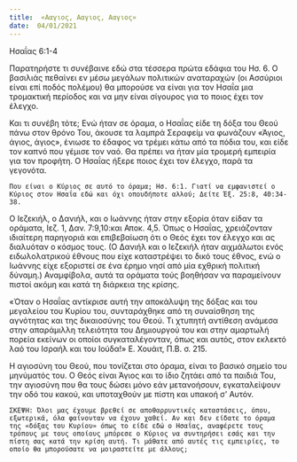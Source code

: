 ```yaml
---
title:  «Ααγιος, Ααγιος, Ααγιος»
date:  04/01/2021
---
```


Ησαΐας 6:1-4

Παρατηρήστε τι συνέβαινε εδώ στα τέσσερα πρώτα εδάφια του Ησ. 6. Ο βασιλιάς πεθαίνει εν μέσω μεγάλων πολιτικών αναταραχών (οι Ασσύριοι είναι επί ποδός πολέμου) θα μπορούσε να είναι για τον Ησαΐα μια τρομακτική περίοδος και να μην είναι σίγουρος για το ποιος έχει τον έλεγχο.

Και τι συνέβη τότε; Ενώ ήταν σε όραμα, ο Ησαΐας είδε τη δόξα του Θεού πάνω στον θρόνο Του, άκουσε τα λαμπρά Σεραφείμ να φωνάζουν «Άγιος, άγιος, άγιος», ένιωσε το έδαφος να τρέμει κάτω από τα πόδια του, και είδε τον καπνό που γέμισε τον ναό. Θα πρέπει να ήταν μία τρομερή εμπειρία για τον προφήτη. Ο Ησαΐας ήξερε ποιος έχει τον έλεγχο, παρά τα γεγονότα.

`Που είναι ο Κύριος σε αυτό το όραμα; Ησ. 6:1. Γιατί να εμφανιστεί ο Κύριος στον Ησαΐα εδώ και όχι οπουδήποτε αλλού; Δείτε Έξ. 25:8, 40:34-38.`

Ο Ιεζεκιήλ, ο Δανιήλ, και ο Ιωάννης ήταν στην εξορία όταν είδαν τα οράματα, Ιεζ. 1, Δαν. 7:9,10:και Αποκ. 4,5. Όπως ο Ησαΐας, χρειάζονταν ιδιαίτερη παρηγοριά και επιβεβαίωση ότι ο Θεός έχει τον έλεγχο και ας διαλυόταν ο κόσμος τους. (Ο Δανιήλ και ο Ιεζεκιήλ ήταν αιχμάλωτοι ενός ειδωλολατρικού έθνους που είχε καταστρέψει το δικό τους έθνος, ενώ ο Ιωάννης είχε εξοριστεί σε ένα έρημο νησί από μία εχθρική πολιτική δύναμη.) Αναμφίβολα, αυτά τα οράματα τούς βοηθήσαν να παραμείνουν πιστοί ακόμη και κατά τη διάρκεια της κρίσης.

«Όταν ο Ησαΐας αντίκρισε αυτή την αποκάλυψη της δόξας και του μεγαλείου του Κυρίου του, συνταράχθηκε από τη συναίσθηση της αγνότητας και της δικαιοσύνης του Θεού. Τι χτυπητή αντίθεση ανάμεσα στην απαράμιλλη τελειότητα του Δημιουργού του και στην αμαρτωλή πορεία εκείνων οι οποίοι συγκαταλέγονταν, όπως και αυτός, στον εκλεκτό λαό του Ισραήλ και του Ιούδα!» Ε. Χουάιτ, Π.Β. σ. 215.

Η αγιοσύνη του Θεού, που τονίζεται στο όραμα, είναι το βασικό σημείο του μηνύματός του. Ο Θεός είναι Άγιος και το ίδιο ζητάει από τα παιδιά Του, την αγιοσύνη που θα τους δώσει μόνο εάν μετανοήσουν, εγκαταλείψουν την οδό του κακού, και υποταχθούν με πίστη και υπακοή σ’ Αυτόν.

`ΣΚΕΨΗ: Όλοι μας έχουμε βρεθεί σε αποθαρρυντικές καταστάσεις, όπου, εξωτερικά, όλα φαίνονταν να έχουν χαθεί. Αν και δεν είδατε το όραμα της «δόξας του Κυρίου» όπως το είδε εδώ ο Ησαΐας, αναφέρετε τους τρόπους με τους οποίους μπόρεσε ο Κύριος να συντηρήσει εσάς και την πίστη σας κατά την κρίση αυτή. Τι μάθατε από αυτές τις εμπειρίες, το οποίο θα μπορούσατε να μοιραστείτε με άλλους;`